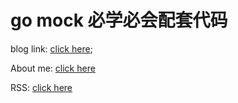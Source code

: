 # go mock 必学必会配套代码

blog link: [click here](https://blog.csdn.net/weixin_38976558/article/details/139021830);

About me: [click here](https://blog.csdn.net/weixin_38976558?type=blog)


RSS: [click here](https://rss.csdn.net/weixin_38976558/rss/map?spm=1001.2014.3001.5494)
